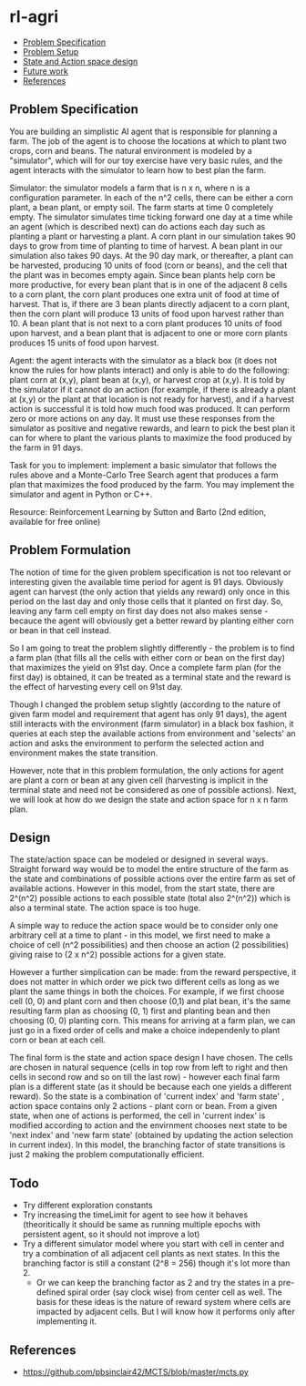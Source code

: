 # rl-agri

- [Problem Specification](#problem-specification)
- [Problem Setup](#problem-formulation)
- [State and Action space design](#design)
- [Future work](#todo)
- [References](#references)

## Problem Specification
You are building an simplistic AI agent that is responsible for planning a farm.  The job of the agent is to choose the locations at which to plant two crops, corn and beans.  The natural environment is modeled by a "simulator", which will for our toy exercise have very basic rules, and the agent interacts with the simulator to learn how to best plan the farm.

Simulator: the simulator models a farm that is n x n, where n is a configuration parameter.  In each of the n^2 cells, there can be either a corn plant, a bean plant, or empty soil.  The farm starts at time 0 completely empty.  The simulator simulates time ticking forward one day at a time while an agent (which is described next) can do actions each day such as planting a plant or harvesting a plant.  A corn plant in our simulation takes 90 days to grow from time of planting to time of harvest.  A bean plant in our simulation also takes 90 days.  At the 90 day mark, or thereafter, a plant can be harvested, producing 10 units of food (corn or beans), and the cell that the plant was in becomes empty again.  Since bean plants help corn be more productive, for every bean plant that is in one of the adjacent 8 cells to a corn plant, the corn plant produces one extra unit of food at time of harvest.  That is, if there are 3 bean plants directly adjacent to a corn plant, then the corn plant will produce 13 units of food upon harvest rather than 10.  A bean plant that is not next to a corn plant produces 10 units of food upon harvest, and a bean plant that is adjacent to one or more corn plants produces 15 units of food upon harvest.

Agent: the agent interacts with the simulator as a black box (it does not know the rules for how plants interact) and only is able to do the following: plant corn at (x,y), plant bean at (x,y), or harvest crop at (x,y).  It is told by the simulator if it cannot do an action (for example, if there is already a plant at (x,y) or the plant at that location is not ready for harvest), and if a harvest action is successful it is told how much food was produced.  It can perform zero or more actions on any day.  It must use these responses from the simulator as positive and negative rewards, and learn to pick the best plan it can for where to plant the various plants to maximize the food produced by the farm in 91 days.

Task for you to implement: implement a basic simulator that follows the rules above and a Monte-Carlo Tree Search agent that produces a farm plan that maximizes the food produced by the farm.  You may implement the simulator and agent in Python or C++.

Resource: Reinforcement Learning by Sutton and Barto (2nd edition, available for free online)

## Problem Formulation
The notion of time for the given problem specification is not too relevant or interesting given the available time period for agent is 91 days. Obviously agent can harvest (the only action that yields any reward) only once in this period on the last day and only those cells that it planted on first day. So, leaving any farm cell empty on first day does not also makes sense - becauce the agent will obviously get a better reward by planting either corn or bean in that cell instead.

So I am going to treat the problem slightly differently - the problem is to find a farm plan (that fills all the cells with either corn or bean on the first day) that maximizes the yield on 91st day. Once a complete farm plan (for the first day) is obtained, it can be treated as a terminal state and the reward is the effect of harvesting every cell on 91st day.

Though I changed the problem setup slightly (according to the nature of given farm model and requirement that agent has only 91 days), the agent still interacts with the environment (farm simulator) in a black box fashion, it queries at each step the available actions from environment and 'selects' an action and asks the environment to perform the selected action and environment makes the state transition.

However, note that in this problem formulation, the only actions for agent are plant a corn or bean at any given cell (harvesting is implicit in the terminal state and need not be considered as one of possible actions). Next, we will look at how do we design the state and action space for n x n farm plan.

## Design
The state/action space can be modeled or designed in several ways. Straight forward way would be to model the entire structure of the farm as the state and combinations of possible actions over the entire farm as set of available actions. However in this model, from the start state, there are 2^(n^2) possible actions to each possible state (total also 2^(n^2)) which is also a terminal state. The action space is too huge.

A simple way to reduce the action space would be to consider only one arbitrary cell at a time to plant - in this model, we first need to make a choice of cell (n^2 possibilities) and then choose an action (2 possibilities) giving raise to (2 x n^2) possible actions for a given state.

However a further simplication can be made: from the reward perspective, it does not matter in which order we pick two different cells as long as we plant the same things in both the choices. For example, if we first choose cell (0, 0) and plant corn and then choose (0,1) and plat bean, it's the same resulting farm plan as choosing (0, 1) first and planting bean and then choosing (0, 0)  planting corn. This means for arriving at a farm plan, we can just go in a fixed order of cells and make a choice independenly to plant corn or bean at each cell. 

The final form is the state and action space design I have chosen. The cells are chosen in natural sequence (cells in top row from left to right and then cells in second row and so on till the last row) - however each final farm plan is a different state (as it should be because each one yields a different reward). So the state is a combination of 'current index' and 'farm state' , action space contains only 2 actions - plant corn or bean. From a given state, when one of actions is performed, the cell in 'current index' is modified according to action and the envirnment chooses next state to be 'next index' and 'new farm state' (obtained by updating the action selection in current index). In this model, the branching factor of state transitions is just 2 making the problem computationally efficient.

## Todo
- Try different exploration constants
- Try increasing the timeLimit for agent to see how it behaves (theoritically it should be same as running multiple epochs with persistent agent, so it should not improve a lot)
- Try a different simulator model where you start with cell in center and try a combination of all adjacent cell plants as next states. In this the branching factor is still a constant (2^8 = 256) though it's lot more than 2.
  - Or we can keep the branching factor as 2 and try the states in a pre-defined spiral order (say clock wise) from center cell as well. The basis for these ideas is the nature of reward system where cells are impacted by adjacent cells. But I will know how it performs only after implementing it. 

## References
- https://github.com/pbsinclair42/MCTS/blob/master/mcts.py

